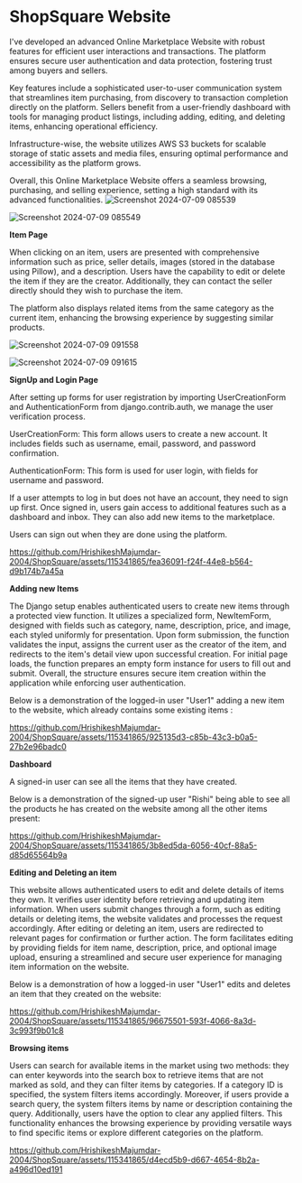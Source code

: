 # ShopSquare Website

I've developed an advanced Online Marketplace Website with robust features for efficient user interactions and transactions. The platform ensures secure user authentication and data protection, fostering trust among buyers and sellers.

Key features include a sophisticated user-to-user communication system that streamlines item purchasing, from discovery to transaction completion directly on the platform. Sellers benefit from a user-friendly dashboard with tools for managing product listings, including adding, editing, and deleting items, enhancing operational efficiency.

Infrastructure-wise, the website utilizes AWS S3 buckets for scalable storage of static assets and media files, ensuring optimal performance and accessibility as the platform grows.

Overall, this Online Marketplace Website offers a seamless browsing, purchasing, and selling experience, setting a high standard with its advanced functionalities.
![Screenshot 2024-07-09 085539](https://github.com/HrishikeshMajumdar-2004/ShopSquare/assets/115341865/89d3733e-e31d-4aa7-812b-399d0b1c006f)

![Screenshot 2024-07-09 085549](https://github.com/HrishikeshMajumdar-2004/ShopSquare/assets/115341865/e23b9fe9-a22a-43b9-83bf-aa4cf6b710ba)

**Item Page**

When clicking on an item, users are presented with comprehensive information such as price, seller details, images (stored in the database using Pillow), and a description. Users have the capability to edit or delete the item if they are the creator. Additionally, they can contact the seller directly should they wish to purchase the item.

The platform also displays related items from the same category as the current item, enhancing the browsing experience by suggesting similar products.

![Screenshot 2024-07-09 091558](https://github.com/HrishikeshMajumdar-2004/ShopSquare/assets/115341865/b5125667-c3aa-4475-9c47-a33a2b7d1c3d)

![Screenshot 2024-07-09 091615](https://github.com/HrishikeshMajumdar-2004/ShopSquare/assets/115341865/358c7664-2905-4fe1-9d6f-46566570aa6d)

**SignUp and Login Page**

After setting up forms for user registration by importing UserCreationForm and AuthenticationForm from django.contrib.auth, we manage the user verification process.

UserCreationForm: This form allows users to create a new account. It includes fields such as username, email, password, and password confirmation.

AuthenticationForm: This form is used for user login, with fields for username and password.

If a user attempts to log in but does not have an account, they need to sign up first. Once signed in, users gain access to additional features such as a dashboard and inbox. They can also add new items to the marketplace.

Users can sign out when they are done using the platform.

https://github.com/HrishikeshMajumdar-2004/ShopSquare/assets/115341865/fea36091-f24f-44e8-b564-d9b174b7a45a

**Adding new Items**

The Django setup enables authenticated users to create new items through a protected view function. It utilizes a specialized form, NewItemForm, designed with fields such as category, name, description, price, and image, each styled uniformly for presentation. Upon form submission, the function validates the input, assigns the current user as the creator of the item, and redirects to the item's detail view upon successful creation. For initial page loads, the function prepares an empty form instance for users to fill out and submit. Overall, the structure ensures secure item creation within the application while enforcing user authentication.

Below is a demonstration of the logged-in user "User1" adding a new item to the website, which already contains some existing items :

https://github.com/HrishikeshMajumdar-2004/ShopSquare/assets/115341865/925135d3-c85b-43c3-b0a5-27b2e96badc0

**Dashboard**

A signed-in user can see all the items that they have created.

Below is a demonstration of the signed-up user "Rishi" being able to see all the products he has created on the website among all the other items present:

https://github.com/HrishikeshMajumdar-2004/ShopSquare/assets/115341865/3b8ed5da-6056-40cf-88a5-d85d65564b9a

**Editing and Deleting an item**

This website allows authenticated users to edit and delete details of items they own. It verifies user identity before retrieving and updating item information. When users submit changes through a form, such as editing details or deleting items, the website validates and processes the request accordingly. After editing or deleting an item, users are redirected to relevant pages for confirmation or further action. The form facilitates editing by providing fields for item name, description, price, and optional image upload, ensuring a streamlined and secure user experience for managing item information on the website.

Below is a demonstration of how a logged-in user "User1" edits and deletes an item that they created on the website:

https://github.com/HrishikeshMajumdar-2004/ShopSquare/assets/115341865/96675501-593f-4066-8a3d-3c993f9b01c8

**Browsing items**

Users can search for available items in the market using two methods: they can enter keywords into the search box to retrieve items that are not marked as sold, and they can filter items by categories. If a category ID is specified, the system filters items accordingly. Moreover, if users provide a search query, the system filters items by name or description containing the query. Additionally, users have the option to clear any applied filters. This functionality enhances the browsing experience by providing versatile ways to find specific items or explore different categories on the platform.

https://github.com/HrishikeshMajumdar-2004/ShopSquare/assets/115341865/d4ecd5b9-d667-4654-8b2a-a496d10ed191





